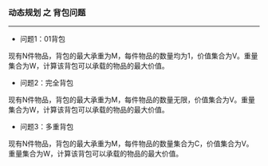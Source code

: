 ### 动态规划 之 背包问题
-----------------

+ 问题1：01背包

现有N件物品，背包的最大承重为M，每件物品的数量均为1，价值集合为V。重量集合为W，计算该背包可以承载的物品的最大价值。

+ 问题2：完全背包

现有N件物品，背包的最大承重为M，每件物品的数量无限，价值集合为V。重量集合为W，计算该背包可以承载的物品的最大价值。

+ 问题3：多重背包

现有N件物品，背包的最大承重为M，每件物品的数量集合为C，价值集合为V。重量集合为W，计算该背包可以承载的物品的最大价值。
